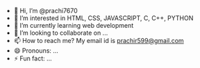 - 👋 Hi, I’m @prachi7670
- 👀 I’m interested in HTML, CSS, JAVASCRIPT, C, C++, PYTHON
- 🌱 I’m currently learning web development
- 💞️ I’m looking to collaborate on ...
- 📫 How to reach me? My email id is prachir599@gmail.com
- 😄 Pronouns: ...
- ⚡ Fun fact: ...

<!---
prachi7670/prachi7670 is a ✨ special ✨ repository because its `README.md` (this file) appears on your GitHub profile.
You can click the Preview link to take a look at your changes.
--->
